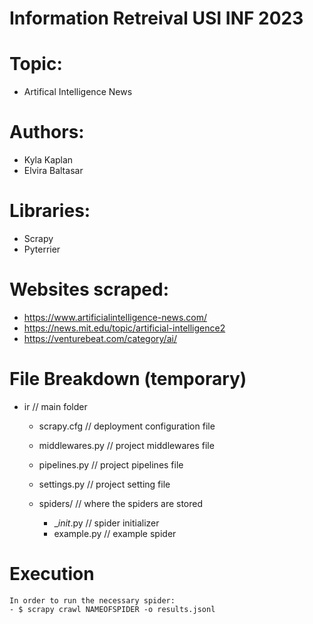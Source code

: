 # Information Retreival USI INF 2023

# Topic:
- Artifical Intelligence News

# Authors:
- Kyla Kaplan
- Elvira Baltasar

# Libraries:
- Scrapy
- Pyterrier

# Websites scraped:
- https://www.artificialintelligence-news.com/
- https://news.mit.edu/topic/artificial-intelligence2
- https://venturebeat.com/category/ai/

# File Breakdown (temporary)
- ir // main folder
    - scrapy.cfg // deployment configuration file
    - middlewares.py // project middlewares file
    - pipelines.py // project pipelines file
    - settings.py // project setting file

    - spiders/ // where the spiders are stored
        - __init_.py // spider initializer
        - example.py // example spider

# Execution
    In order to run the necessary spider:
    - $ scrapy crawl NAMEOFSPIDER -o results.jsonl